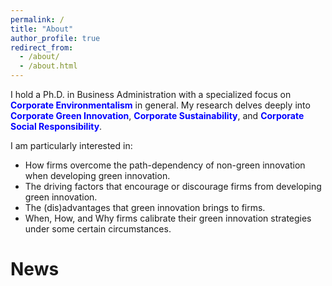 ```yaml
---
permalink: /
title: "About"
author_profile: true
redirect_from: 
  - /about/
  - /about.html
---
```


I hold a Ph.D. in Business Administration with a specialized focus on <span style="color:blue">**Corporate Environmentalism**</span> in general. My research delves deeply into <span style="color:blue">**Corporate Green Innovation**</span>, <span style="color:blue">**Corporate Sustainability**</span>, and <span style="color:blue">**Corporate Social Responsibility**</span>.

I am particularly interested in:

- How firms overcome the path-dependency of non-green innovation when developing green innovation.
- The driving factors that encourage or discourage firms from developing green innovation.
- The (dis)advantages that green innovation brings to firms.
- When, How, and Why firms calibrate their green innovation strategies under some certain circumstances.


News
======

